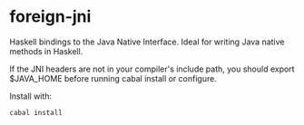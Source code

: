 foreign-jni
===========

Haskell bindings to the Java Native Interface. Ideal for writing Java
native methods in Haskell.

If the JNI headers are not in your compiler's include path, you should
export $JAVA_HOME before running cabal install or configure.

Install with:

    cabal install
